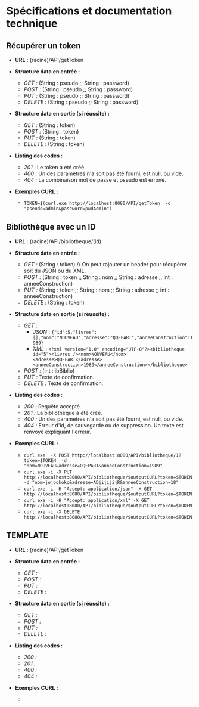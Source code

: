 # Spécifications et documentation technique


## Récupérer un token

 - **URL :** (racine)/API/getToken
 - **Structure data en entrée :** 
   - *GET :* (String : pseudo ;; String : password)
   - *POST :* (String : pseudo ;; String : password)
   - *PUT :* (String : pseudo ;; String : password)
   - *DELETE :* (String : pseudo ;; String : password)
   
 - **Structure data en sortie (si réussite) :** 
   - *GET :* (String : token)
   - *POST :* (String : token)
   - *PUT :* (String : token)
   - *DELETE :* (String : token)
   
 - **Listing des codes :** 
   - *201 :* Le token a été créé. 
   - *400 :* Un des paramètres n'a soit pas été fourni, est null, ou vide.
   - *404 :* La combinaison mot de passe et pseudo est erroné.
   
 - **Exemples CURL :**    
   - ```TOKEN=$(curl.exe http://localhost:8080/API/getToken  -d "pseudo=admin&password=pwdAdmin")```
   
   
## Bibliothèque avec un ID

 - **URL :** (racine)/API/bibliotheque/(id)
 - **Structure data en entrée :** 
   - *GET :* (String : token) // On peut rajouter un header pour récupérer soit du JSON ou du XML.
   - *POST :* (String : token ;; String : nom ;; String : adresse ;; int : anneeConstruction)
   - *PUT :* (String : token ;; String : nom ;; String : adresse ;; int : anneeConstruction)
   - *DELETE :* (String : token)
   
 - **Structure data en sortie (si réussite) :** 
   - *GET :* 
     - *JSON* : ```{"id":5,"livres":[],"nom":"NOUVEAU","adresse":"QQEPART","anneeConstruction":1989}```  
     - *XML* : ```<?xml version="1.0" encoding="UTF-8"?><bibliotheque id="5"><livres /><nom>NOUVEAU</nom><adresse>QQEPART</adresse><anneeConstruction>1989</anneeConstruction></bibliotheque>```
   - *POST :* (int : ibBiblio)
   - *PUT :* Texte de confirmation.
   - *DELETE :* Texte de confirmation.
   
 - **Listing des codes :** 
   - *200 :* Requête accepté.
   - *201 :* La bibliothèque a été créé. 
   - *400 :* Un des paramètres n'a soit pas été fourni, est null, ou vide.
   - *404 :* Erreur d'id, de sauvegarde ou de suppression. Un texte est renvoyé expliquant l'erreur.
   
 - **Exemples CURL :**
   - ``` curl.exe  -X POST http://localhost:8080/API/bibliotheque/1?token=$TOKEN  -d "nom=NOUVEAU&adresse=QQEPART&anneeConstruction=1989" ```
   - ``` curl.exe -i -X PUT http://localhost:8080/API/bibliotheque/$outputCURL?token=$TOKEN -d "nom=jojookoko&adresse=ADjijijijR&anneeConstruction=18" ```
   - ``` curl.exe -i -H "Accept: application/json" -X GET http://localhost:8080/API/bibliotheque/$outputCURL?token=$TOKEN ```
   - ``` curl.exe -i -H "Accept: application/xml" -X GET http://localhost:8080/API/bibliotheque/$outputCURL?token=$TOKEN ```
   - ``` curl.exe -i -X DELETE http://localhost:8080/API/bibliotheque/$outputCURL?token=$TOKEN ```
   
   
   
## TEMPLATE

 - **URL :** (racine)/API/getToken
 - **Structure data en entrée :** 
   - *GET :*
   - *POST :*
   - *PUT :*
   - *DELETE :*
   
 - **Structure data en sortie (si réussite) :** 
   - *GET :*
   - *POST :*
   - *PUT :*
   - *DELETE :*
   
 - **Listing des codes :** 
   - *200 :*
   - *201 :*
   - *400 :*
   - *404 :*
   
 - **Exemples CURL :**
   - ```  ```
